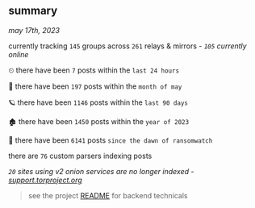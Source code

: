 
## summary
_may 17th, 2023_

currently tracking `145` groups across `261` relays & mirrors - _`105` currently online_

⏲ there have been `7` posts within the `last 24 hours`

🦈 there have been `197` posts within the `month of may`

🪐 there have been `1146` posts within the `last 90 days`

🏚 there have been `1450` posts within the `year of 2023`

🦕 there have been `6141` posts `since the dawn of ransomwatch`

there are `76` custom parsers indexing posts

_`20` sites using v2 onion services are no longer indexed - [support.torproject.org](https://support.torproject.org/onionservices/v2-deprecation/)_

> see the project [README](https://github.com/joshhighet/ransomwatch#ransomwatch--) for backend technicals
